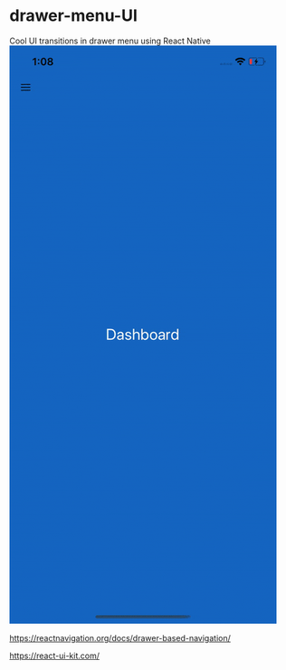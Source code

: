 # drawer-menu-UI
Cool UI transitions in drawer menu using React Native
![](assets/demogif.gif)

https://reactnavigation.org/docs/drawer-based-navigation/

https://react-ui-kit.com/
